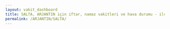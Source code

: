 ```yaml
---
layout: vakit_dashboard
title: SALTA, ARJANTIN için iftar, namaz vakitleri ve hava durumu - ilçe/eyalet seç
permalink: /ARJANTIN/SALTA/
---
```


<script type="text/javascript">
  var GLOBAL_COUNTRY = 'ARJANTIN';
  var GLOBAL_CITY = 'SALTA';
  var GLOBAL_STATE = '';
  var lat = 72;
  var lon = 21;
</script>
